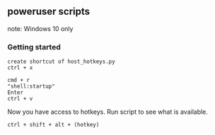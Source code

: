 ## poweruser scripts

note: Windows 10 only

### Getting started
```
create shortcut of host_hotkeys.py
ctrl + x
```
```
cmd + r
"shell:startup"
Enter
ctrl + v
```

Now you have access to hotkeys. Run script to see what is available.
```
ctrl + shift + alt + (hotkey)
```
